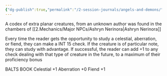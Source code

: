 ```yaml
---
{"dg-publish":true,"permalink":"/2-session-journals/angels-and-demons/"}
---
```


A codex of extra planar creatures, from an unknown author
was found in the chambers of [[2.Mechanics/Major NPCs/Ashryn Nerinora\|Ashryn Nerinora]]

Every time the reader gets the opportunity to study a celestial, aberration, or fiend, they can make a INT 15 check.
If the creature is of particular note, they can study with advantage. 
If successful, the reader can add +1 to any check dealing with that type of creature in the future, to a maximum of their proficiency bonus

BALTS BOOK
Celestial +1
Aberration +0
Fiend +1

